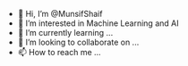 - 👋 Hi, I’m @MunsifShaif
- 👀 I’m interested in Machine Learning and AI
- 🌱 I’m currently learning ...
- 💞️ I’m looking to collaborate on ...
- 📫 How to reach me ...

<!---
MunsifShaif/MunsifShaif is a ✨ special ✨ repository because its `README.md` (this file) appears on your GitHub profile.
You can click the Preview link to take a look at your changes.
--->
